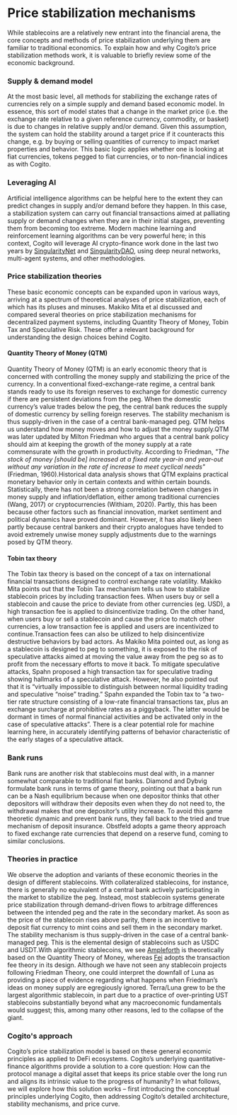 # Price stabilization mechanisms

While stablecoins are a relatively new entrant into the financial arena, the core concepts and methods of price stabilization underlying them are familiar to traditional economics. To explain how and why Cogito’s price stabilization methods work, it is valuable to briefly review some of the economic background.

### Supply & demand model

At the most basic level, all methods for stabilizing the exchange rates of currencies rely on a simple supply and demand based economic model. In essence, this sort of model states that a change in the market price (i.e. the exchange rate relative to a given reference currency, commodity, or basket) is due to changes in relative supply and/or demand. Given this assumption, the system can hold the stability around a target price if it counteracts this change, e.g. by buying or selling quantities of currency to impact market properties and behavior. This basic logic applies whether one is looking at fiat currencies, tokens pegged to fiat currencies, or to non-financial indices as with Cogito.

### Leveraging AI

Artificial intelligence algorithms can be helpful here to the extent they can predict changes in supply and/or demand before they happen. In this case, a stabilization system can carry out financial transactions aimed at palliating supply or demand changes when they are in their initial stages, preventing them from becoming too extreme. Modern machine learning and reinforcement learning algorithms can be very powerful here; in this context, Cogito will leverage AI crypto-finance work done in the last two years by [SingularityNet](https://www.singularitynet.io/) and [SingularityDAO](https://www.singularitydao.ai/), using deep neural networks, multi-agent systems, and other methodologies.

### Price stabilization theories

These basic economic concepts can be expanded upon in various ways, arriving at a spectrum of theoretical analyses of price stabilization, each of which has its pluses and minuses. Makiko Mita et al discussed and compared several theories on price stabilization mechanisms for decentralized payment systems, including Quantity Theory of Money, Tobin Tax and Speculative Risk. These offer a relevant background for understanding the design choices behind Cogito.

#### **Quantity Theory of Money (QTM)**

Quantity Theory of Money (QTM) is an early economic theory that is concerned with controlling the money supply and stabilizing the price of the currency. In a conventional fixed-exchange-rate regime, a central bank stands ready to use its foreign reserves to exchange for domestic currency if there are persistent deviations from the peg. When the domestic currency’s value trades below the peg, the central bank reduces the supply of domestic currency by selling foreign reserves. The stability mechanism is thus supply-driven in the case of a central bank-managed peg. QTM helps us understand how money moves and how to adjust the money supply.QTM was later updated by Milton Friedman who argues that a central bank policy should aim at keeping the growth of the money supply at a rate commensurate with the growth in productivity. According to Friedman, _"The stock of money \[should be] increased at a fixed rate year-in and year-out without any variation in the rate of increase to meet cyclical needs"_ (Friedman, 1960).Historical data analysis shows that QTM explains practical monetary behavior only in certain contexts and within certain bounds. Statistically, there has not been a strong correlation between changes in money supply and inflation/deflation, either among traditional currencies (Wang, 2017) or cryptocurrencies (Withiam, 2020). Partly, this has been because other factors such as financial innovation, market sentiment and political dynamics have proved dominant. However, it has also likely been partly because central bankers and their crypto analogues have tended to avoid extremely unwise money supply adjustments due to the warnings posed by QTM theory.

#### Tobin tax theory

The Tobin tax theory is based on the concept of a tax on international financial transactions designed to control exchange rate volatility. Makiko Mita points out that the Tobin Tax mechanism tells us how to stabilize stablecoin prices by including transaction fees. When users buy or sell a stablecoin and cause the price to deviate from other currencies (eg. USD), a high transaction fee is applied to disincentivize trading. On the other hand, when users buy or sell a stablecoin and cause the price to match other currencies, a low transaction fee is applied and users are incentivized to continue.Transaction fees can also be utilized to help disincentivize destructive behaviors by bad actors. As Makiko Mita pointed out, as long as a stablecoin is designed to peg to something, it is exposed to the risk of speculative attacks aimed at moving the value away from the peg so as to profit from the necessary efforts to move it back. To mitigate speculative attacks, Spahn proposed a high transaction tax for speculative trading showing hallmarks of a speculative attack. However, he also pointed out that it is “virtually impossible to distinguish between normal liquidity trading and speculative “noise” trading.” Spahn expanded the Tobin tax to “a two-tier rate structure consisting of a low-rate financial transactions tax, plus an exchange surcharge at prohibitive rates as a piggyback. The latter would be dormant in times of normal financial activities and be activated only in the case of speculative attacks”. There is a clear potential role for machine learning here, in accurately identifying patterns of behavior characteristic of the early stages of a speculative attack.

### Bank runs

Bank runs are another risk that stablecoins must deal with, in a manner somewhat comparable to traditional fiat banks. Diamond and Dybvig formulate bank runs in terms of game theory, pointing out that a bank run can be a Nash equilibrium because when one depositor thinks that other depositors will withdraw their deposits even when they do not need to, the withdrawal makes that one depositor’s utility increase. To avoid this game theoretic dynamic and prevent bank runs, they fall back to the tried and true mechanism of deposit insurance. Obstfeld adopts a game theory approach to fixed exchange rate currencies that depend on a reserve fund, coming to similar conclusions.

### Theories in practice

We observe the adoption and variants of these economic theories in the design of different stablecoins. With collateralized stablecoins, for instance, there is generally no equivalent of a central bank actively participating in the market to stabilize the peg. Instead, most stablecoin systems generate price stabilization through demand-driven flows to arbitrage differences between the intended peg and the rate in the secondary market. As soon as the price of the stablecoin rises above parity, there is an incentive to deposit fiat currency to mint coins and sell them in the secondary market. The stability mechanism is thus supply-driven in the case of a central bank-managed peg. This is the elemental design of stablecoins such as USDC and USDT.With algorithmic stablecoins, we see [Ampleforth](https://www.ampleforth.org/) is theoretically based on the Quantity Theory of Money, whereas [Fei](https://fei.money/) adopts the transaction fee theory in its design. Although we have not seen any stablecoin projects following Friedman Theory, one could interpret the downfall of Luna as providing a piece of evidence regarding what happens when Friedman’s ideas on money supply are egregiously ignored. Terra/Luna grew to be the largest algorithmic stablecoin, in part due to a practice of over-printing UST stablecoins substantially beyond what any macroeconomic fundamentals would suggest; this, among many other reasons, led to the collapse of the giant.

### Cogito's approach

Cogito’s price stabilization model is based on these general economic principles as applied to DeFi ecosystems. Cogito’s underlying quantitative-finance algorithms provide a solution to a core question: How can the protocol manage a digital asset that keeps its price stable over the long run and aligns its intrinsic value to the progress of humanity? In what follows, we will explore how this solution works – first introducing the conceptual principles underlying Cogito, then addressing Cogito’s detailed architecture, stability mechanisms, and price curve.
